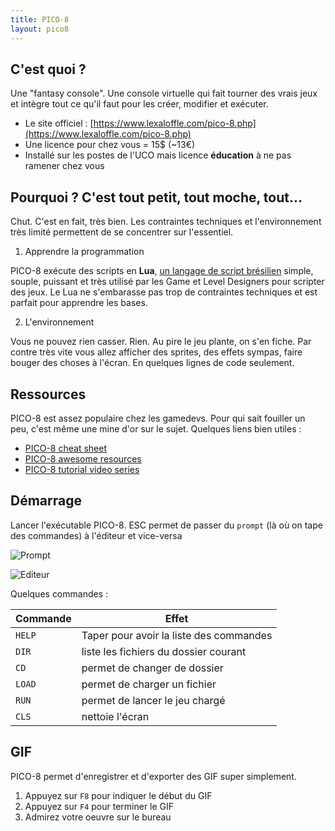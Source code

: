 ```yaml
---
title: PICO-8
layout: pico8
---
```


## C'est quoi ?

Une "fantasy console". Une console virtuelle qui fait tourner des vrais jeux et intègre tout ce qu'il faut pour les créer, modifier et exécuter.

- Le site officiel : [https://www.lexaloffle.com/pico-8.php](https://www.lexaloffle.com/pico-8.php)
- Une licence pour chez vous = 15$ (~13€)
- Installé sur les postes de l'UCO mais licence **éducation** à ne pas ramener chez vous

## Pourquoi ? C'est tout petit, tout moche, tout...

Chut. C'est en fait, très bien.
Les contraintes techniques et l'environnement très limité permettent de se concentrer sur l'essentiel.

1. Apprendre la programmation

PICO-8 exécute des scripts en **Lua**, [un langage de script brésilien](https://www.lua.org) simple, souple, puissant et très utilisé par les Game et Level Designers pour scripter des jeux.
Le Lua ne s'embarasse pas trop de contraintes techniques et est parfait pour apprendre les bases.

2. L'environnement

Vous ne pouvez rien casser. Rien. Au pire le jeu plante, on s'en fiche.
Par contre très vite vous allez afficher des sprites, des effets sympas, faire bouger des choses à l'écran. En quelques lignes de code seulement.

## Ressources

PICO-8 est assez populaire chez les gamedevs. Pour qui sait fouiller un peu, c'est même une mine d'or sur le sujet.
Quelques liens bien utiles :

- [PICO-8 cheat sheet](https://neko250.github.io/pico8-api/)
- [PICO-8 awesome resources](https://github.com/felipebueno/awesome-PICO-8)
- [PICO-8 tutorial video series](https://www.youtube.com/watch?v=ZuaLuMhwcc8)

## Démarrage

Lancer l'exécutable PICO-8. ESC permet de passer du `prompt` (là où on tape des commandes) à l'éditeur et vice-versa

![Prompt](./imgs/prompt.png)

![Editeur](./imgs/codeeditor.png)

Quelques commandes :

|Commande|Effet|
|---|---|
| `HELP`| Taper pour avoir la liste des commandes |
| `DIR`| liste les fichiers du dossier courant |
| `CD` | permet de changer de dossier |
| `LOAD`| permet de charger un fichier |
| `RUN`| permet de lancer le jeu chargé |
| `CLS`| nettoie l'écran |

## GIF

PICO-8 permet d'enregistrer et d'exporter des GIF super simplement.

1. Appuyez sur `F8` pour indiquer le début du GIF
2. Appuyez sur `F4` pour terminer le GIF
3. Admirez votre oeuvre sur le bureau
